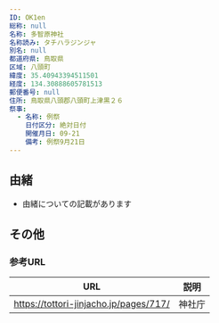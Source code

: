 ```yaml
---
ID: OK1en
総称: null
名称: 多智原神社
名称読み: タチハラジンジャ
別名: null
都道府県: 鳥取県
区域: 八頭町
緯度: 35.40943394511501
経度: 134.30888605781513
郵便番号: null
住所: 鳥取県八頭郡八頭町上津黒２６
祭事:
  - 名称: 例祭
    日付区分: 絶対日付
    開催月日: 09-21
    備考: 例祭9月21日
---
```


## 由緒

- 由緒についての記載があります

## その他

### 参考URL

| URL                                    | 説明   |
| -------------------------------------- | ------ |
| https://tottori-jinjacho.jp/pages/717/ | 神社庁 |
